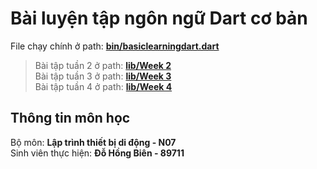 # Bài luyện tập ngôn ngữ Dart cơ bản
File chạy chính ở path: **[bin/basiclearningdart.dart](bin/basiclearningdart.dart)**
> Bài tập tuần 2 ở path: **[lib/Week 2](lib/Week%202/)** <br>
> Bài tập tuần 3 ở path: **[lib/Week 3](lib/Week%203/)** <br>
> Bài tập tuần 4 ở path: **[lib/Week 4](lib/Week%204/)** 

## Thông tin môn học
Bộ môn: **Lập trình thiết bị di động - N07** <br>
Sinh viên thực hiện: **Đỗ Hồng Biên - 89711**

